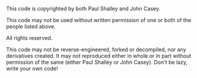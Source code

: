 This code is copyrighted by both Paul Shalley and John Casey.

This code may not be used without written permission of one or both of the people listed above.

All rights reserved.

This code may not be reverse-engineered, forked or decompiled, nor any derivatives created. 
It may not reproduced either in whole or in part without permission of the same (either Paul Shalley or John Casey).
Don't be lazy, write your own code!
